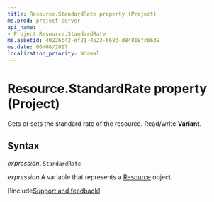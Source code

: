 ```yaml
---
title: Resource.StandardRate property (Project)
ms.prod: project-server
api_name:
- Project.Resource.StandardRate
ms.assetid: 40226b42-ef21-4623-668d-d84818fc6639
ms.date: 06/08/2017
localization_priority: Normal
---
```



# Resource.StandardRate property (Project)

Gets or sets the standard rate of the resource. Read/write  **Variant**.


## Syntax

_expression_. `StandardRate`

_expression_ A variable that represents a [Resource](./Project.Resource.md) object.

[!include[Support and feedback](~/includes/feedback-boilerplate.md)]